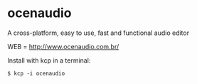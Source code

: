 ocenaudio
=========

A cross-platform, easy to use, fast and functional audio editor

WEB = http://www.ocenaudio.com.br/



Install with kcp in a terminal:

```
$ kcp -i ocenaudio
```
